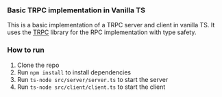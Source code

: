 ### Basic TRPC implementation in Vanilla TS

This is a basic implementation of a TRPC server and client in vanilla TS. It uses the [TRPC](https://trpc.io) library for the RPC implementation with type safety.

### How to run

1. Clone the repo
2. Run `npm install` to install dependencies
3. Run `ts-node src/server/server.ts` to start the server
4. Run `ts-node src/client/client.ts` to start the client